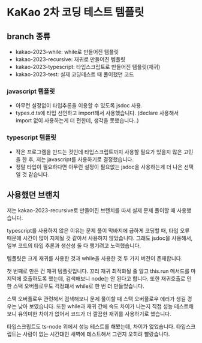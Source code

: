 # KaKao 2차 코딩 테스트 템플릿

## branch 종류
- kakao-2023-while: while로 만들어진 템플릿
- kakao-2023-recursive: 재귀로 만들어진 템플릿
- kakao-2023-typescript: 타입스크립트로 만들어진 템플릿(재귀)
- kakao-2023-test: 실제 코딩테스트 때 풀이했던 코드

### javascript 템플릿
- 아무런 설정없이 타입추론을 이용할 수 있도록 jsdoc 사용.
- types.d.ts에 타입 선언하고 import해서 사용했습니다. (declare 사용해서 import 없이 사용하는게 더 편한데, 생각을 못했습니다..)


### typescript 템플릿
- 작은 프로그램을 만드는 것인데 타입스크립트까지 사용할 필요가 있을지 많은 고민을 한 후, 저는 javascript를 사용하기로 결정했습니다.
- 정말 타입이 필요하다면 아무런 설정이 필요없는 jsdoc을 사용하는게 더 나은 선택일 것 같습니다.


## 사용했던 브랜치
저는 kakao-2023-recursive로 만들어진 브랜치를 따서 실제 문제 풀이할 때 사용했습니다.

typescript를 사용하지 않은 이유는 문제 풀이 막바지에 급하게 코딩할 때, 타입 오류 때문에 시간이 많이 지체될 것 같아서 사용하지 않았습니다. 그래도 jsdoc을 사용해서, 일부 코드의 타입 추론과 생산성 둘 다 챙기려고 노력했습니다.

템플릿은 크게 재귀를 사용한 것과 while을 사용한 것 두 가지 버전이 존재합니다.

첫 번째로 만든 건 재귀 템플릿입니다. 꼬리 재귀 최적화될 줄 알고 this.run 메서드를 마지막에 호출하도록 했는데, 검색해보니 node는 안 된다고 합니다.
또한 재귀호출로 인한 스택 오버플로우도 걱정돼서 while로 한 번 더 만들었습니다.

스택 오버플로우 관련해서 검색해보니 문제 풀이할 때 스택 오버플로우 에러가 생길 경우는 낮아 보였습니다. 또한 while과 재귀 간에 속도 차이가 나는지 직접 성능 테스트해 보니 유의미한 차이가 없어서 코드가 더 깔끔한 재귀를 사용하기로 했습니다.

타입스크립트도 ts-node 위에서 성능 테스트를 해봤는데, 차이가 없었습니다. 타입스크립트는 사람이 없는 시간대인 새벽에 테스트해서 그런지 오히려 빨랐습니다.
